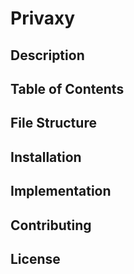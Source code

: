 # Privaxy

## Description


## Table of Contents

## File Structure

## Installation

## Implementation

## Contributing

## License